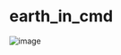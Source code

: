 # earth_in_cmd

![image](https://github.com/user-attachments/assets/cc33dd73-409b-4c6b-9d4b-b299d2bdcf27)
